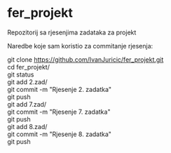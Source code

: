 # fer_projekt
Repozitorij sa rjesenjima zadataka za projekt

Naredbe koje sam koristio za commitanje rjesenja:

git clone https://github.com/IvanJuricic/fer_projekt.git  
cd fer_projekt/  
git status  
git add 2.zad/  
git commit -m "Rjesenje 2. zadatka"  
git push  
git add 7.zad/  
git commit -m "Rjesenje 7. zadatka"  
git push  
git add 8.zad/  
git commit -m "Rjesenje 8. zadatka"  
git push  
